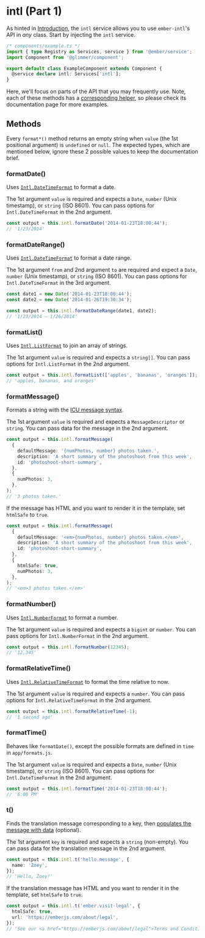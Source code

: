 # intl (Part 1)

As hinted in [Introduction](./introduction), the `intl` service allows you to use `ember-intl`'s API in _any_ class. Start by injecting the `intl` service.

```ts
/* components/example.ts */
import { type Registry as Services, service } from '@ember/service';
import Component from '@glimmer/component';

export default class ExampleComponent extends Component {
  @service declare intl: Services['intl'];
}
```

Here, we'll focus on parts of the API that you may frequently use. Note, each of these methods has a [corresponding helper](../helpers/introduction), so please check its documentation page for more examples.


## Methods

Every `format*()` method returns an empty string when `value` (the 1st positional argument) is `undefined` or `null`. The expected types, which are mentioned below, ignore these 2 possible values to keep the documentation brief.


### formatDate()

Uses [`Intl.DateTimeFormat`](https://developer.mozilla.org/docs/Web/JavaScript/Reference/Global_Objects/Intl/DateTimeFormat/format) to format a date.

The 1st argument `value` is required and expects a `Date`, `number` (Unix timestamp), or `string` (ISO 8601). You can pass options for `Intl.DateTimeFormat` in the 2nd argument.

```ts
const output = this.intl.formatDate('2014-01-23T18:00:44');
// '1/23/2014'
```


### formatDateRange()

Uses [`Intl.DateTimeFormat`](https://developer.mozilla.org/docs/Web/JavaScript/Reference/Global_Objects/Intl/DateTimeFormat/formatRange) to format a date range.

The 1st argument `from` and 2nd argument `to` are required and expect a `Date`, `number` (Unix timestamp), or `string` (ISO 8601). You can pass options for `Intl.DateTimeFormat` in the 3rd argument.

```ts
const date1 = new Date('2014-01-23T18:00:44');
const date2 = new Date('2014-01-26T19:30:34');

const output = this.intl.formatDateRange(date1, date2);
// '1/23/2014 – 1/26/2014'
```


### formatList()

Uses [`Intl.ListFormat`](https://developer.mozilla.org/docs/Web/JavaScript/Reference/Global_Objects/Intl/ListFormat/format) to join an array of strings.

The 1st argument `value` is required and expects a `string[]`. You can pass options for `Intl.ListFormat` in the 2nd argument.

```ts
const output = this.intl.formatList(['apples', 'bananas', 'oranges']);
// 'apples, bananas, and oranges'
```


### formatMessage()

Formats a string with the [ICU message syntax](https://formatjs.github.io/docs/core-concepts/icu-syntax/).

The 1st argument `value` is required and expects a `MessageDescriptor` or `string`. You can pass data for the message in the 2nd argument.

```ts
const output = this.intl.formatMessage(
  {
    defaultMessage: '{numPhotos, number} photos taken.',
    description: 'A short summary of the photoshoot from this week',
    id: 'photoshoot-short-summary',
  },
  {
    numPhotos: 3,
  },
);
// '3 photos taken.'
```

If the message has HTML and you want to render it in the template, set `htmlSafe` to `true`.

```ts
const output = this.intl.formatMessage(
  {
    defaultMessage: '<em>{numPhotos, number} photos taken.</em>',
    description: 'A short summary of the photoshoot from this week',
    id: 'photoshoot-short-summary',
  },
  {
    htmlSafe: true,
    numPhotos: 3,
  },
);
// '<em>3 photos taken.</em>'
```


### formatNumber()

Uses [`Intl.NumberFormat`](https://developer.mozilla.org/docs/Web/JavaScript/Reference/Global_Objects/Intl/NumberFormat/format) to format a number.

The 1st argument `value` is required and expects a `bigint` or `number`. You can pass options for `Intl.NumberFormat` in the 2nd argument.

```ts
const output = this.intl.formatNumber(12345);
// '12,345'
```


### formatRelativeTime()

Uses [`Intl.RelativeTimeFormat`](https://developer.mozilla.org/docs/Web/JavaScript/Reference/Global_Objects/Intl/RelativeTimeFormat/format) to format the time relative to now.

The 1st argument `value` is required and expects a `number`. You can pass options for `Intl.RelativeTimeFormat` in the 2nd argument.

```ts
const output = this.intl.formatRelativeTime(-1);
// '1 second ago'
```


### formatTime()

Behaves like `formatDate()`, except the possible formats are defined in `time` in `app/formats.js`.

The 1st argument `value` is required and expects a `Date`, `number` (Unix timestamp), or `string` (ISO 8601). You can pass options for `Intl.DateTimeFormat` in the 2nd argument.

```ts
const output = this.intl.formatTime('2014-01-23T18:00:44');
// '6:00 PM'
```


### t()

Finds the translation message corresponding to a key, then [populates the message with data](https://formatjs.github.io/docs/core-concepts/icu-syntax/) (optional).

The 1st argument `key` is required and expects a `string` (non-empty). You can pass data for the translation message in the 2nd argument.

```ts
const output = this.intl.t('hello.message', {
  name: 'Zoey',
});
// 'Hello, Zoey!'
```

If the translation message has HTML and you want to render it in the template, set `htmlSafe` to `true`.

```ts
const output = this.intl.t('ember.visit-legal', {
  htmlSafe: true,
  url: 'https://emberjs.com/about/legal',
});
// 'See our <a href="https://emberjs.com/about/legal">Terms and Conditions</a>.'
```
